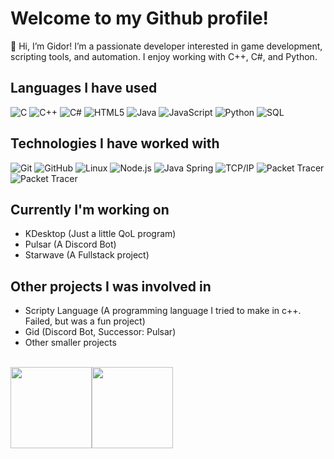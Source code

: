 # Welcome to my Github profile!

👋 Hi, I’m Gidor! I’m a passionate developer interested in game development, scripting tools, and automation. I enjoy working with C++, C#, and Python.

## Languages I have used

![C](https://img.shields.io/badge/-C-000000?style=flat&logo=C)
![C++](https://img.shields.io/badge/-C++-000000?style=flat&logo=C%2B%2B&logoColor=00599C)
![C#](https://img.shields.io/badge/-Csharp-000000?style=flat&logo=Csharp)
![HTML5](https://img.shields.io/badge/-HTML5-000000?style=flat&logo=HTML5)
![Java](https://img.shields.io/badge/-Java-000000?style=flat&logo=Java&logoColor=007396)
![JavaScript](https://img.shields.io/badge/-JavaScript-000000?style=flat&logo=javascript)
![Python](https://img.shields.io/badge/-Python-000000?style=flat&logo=python)
![SQL](https://img.shields.io/badge/-SQL-000000?style=flat&logo=MySQL)

## Technologies I have worked with

![Git](https://img.shields.io/badge/-Git-000000?style=flat&logo=git&logoColor=F05032)
![GitHub](https://img.shields.io/badge/-GitHub-000000?style=flat&logo=github&logoColor=FFFFFF)
![Linux](https://img.shields.io/badge/-Linux-000000?style=flat&logo=linux&logoColor=FCC624)
![Node.js](https://img.shields.io/badge/-Node.js-000000?style=flat&logo=node.js&logoColor=339933)
![Java Spring](https://img.shields.io/badge/-Android_Studio-000000?style=flat&logo=androidstudio&logoColor=6DB33F)
![TCP/IP](https://img.shields.io/badge/-TCP/IP-000000?style=flat&logo=cisco&logoColor=white)
![Packet Tracer](https://img.shields.io/badge/-PacketTracer-000000?style=flat&logo=PacketTracer&logoColor=15321)
![Packet Tracer](https://img.shields.io/badge/-Unity_Engine-000000?style=flat&logo=Unity&logoColor=15321)

## Currently I'm working on

- KDesktop (Just a little QoL program)
- Pulsar (A Discord Bot)
- Starwave (A Fullstack project)

## Other projects I was involved in

- Scripty Language (A programming language I tried to make in c++. Failed, but was a fun project)
- Gid (Discord Bot, Successor: Pulsar)
- Other smaller projects

<br>
<img align="" height='130px' src="https://github-readme-stats.vercel.app/api?username=MrGidor&hide_title=true&show_icons=true&include_all_commits=true&line_height=21&bg_color=0,73FDFF,7A81FF&theme=graywhite" /><img align="" height='130px' src="https://github-readme-stats.vercel.app/api/top-langs/?username=MrGidor&hide_title=true&layout=compact&bg_color=0,73FDFF,7A81FF&theme=graywhite" />
